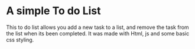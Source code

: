 # A simple To do List

This to do list allows you add a new task to a list, and remove the task from the list when its been completed. It was made with Html, js and some basic css styling.

